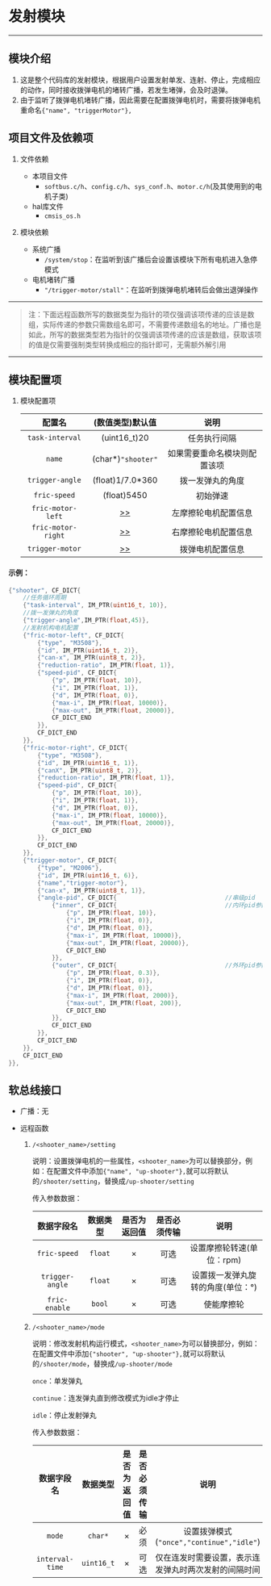 # 发射模块

---

## 模块介绍

1. 这是整个代码库的发射模块，根据用户设置发射单发、连射、停止，完成相应的动作，同时接收拨弹电机的堵转广播，若发生堵弹，会及时退弹。
2. 由于监听了拨弹电机堵转广播，因此需要在配置拨弹电机时，需要将拨弹电机重命名`{"name", "triggerMotor"},`


## 项目文件及依赖项

1. 文件依赖
   
    - 本项目文件
      	- `softbus.c/h`、`config.c/h`、`sys_conf.h`、`motor.c/h`(及其使用到的电机子类)
    - hal库文件 
        - `cmsis_os.h`

2. 模块依赖

    - 系统广播
        - `/system/stop`：在监听到该广播后会设置该模块下所有电机进入急停模式
    - 电机堵转广播
        - `"/trigger-motor/stall"`：在监听到拨弹电机堵转后会做出退弹操作

---

> 注：下面远程函数所写的数据类型为指针的项仅强调该项传递的应该是数组，实际传递的参数只需数组名即可，不需要传递数组名的地址。广播也是如此，所写的数据类型若为指针的仅强调该项传递的应该是数组，获取该项的值是仅需要强制类型转换成相应的指针即可，无需额外解引用

---

## 模块配置项

1. 模块配置项
    
    | 配置名 | (数值类型)默认值 | 说明 |
    | :---: | :---: | :---: |
    | `task-interval`    | (uint16_t)20                      | 任务执行间隔  |
	| `name`             | (char*)`"shooter"`                | 如果需要重命名模块则配置该项  |
	| `trigger-angle`    | (float)1/7.0*360                  | 拨一发弹丸的角度 |
	| `fric-speed`       | (float)5450                       | 初始弹速 |
	| `fric-motor-left`  | [>>](../../tools/motor/README.md/#模块配置项) | 左摩擦轮电机配置信息  |
	| `fric-motor-right` | [>>](../../tools/motor/README.md/#模块配置项) | 右摩擦轮电机配置信息  |
	| `trigger-motor`    | [>>](../../tools/motor/README.md/#模块配置项) | 拨弹电机配置信息  |

#### 示例：

```c
{"shooter", CF_DICT{
	//任务循环周期
	{"task-interval", IM_PTR(uint16_t, 10)},
	//拨一发弹丸的角度
	{"trigger-angle",IM_PTR(float,45)},
	//发射机构电机配置
	{"fric-motor-left", CF_DICT{
		{"type", "M3508"},
		{"id", IM_PTR(uint16_t, 2)},
		{"can-x", IM_PTR(uint8_t, 2)},
		{"reduction-ratio", IM_PTR(float, 1)},
		{"speed-pid", CF_DICT{
			{"p", IM_PTR(float, 10)},
			{"i", IM_PTR(float, 1)},
			{"d", IM_PTR(float, 0)},
			{"max-i", IM_PTR(float, 10000)},
			{"max-out", IM_PTR(float, 20000)},
			CF_DICT_END
		}},
		CF_DICT_END
	}},		
	{"fric-motor-right", CF_DICT{
		{"type", "M3508"},
		{"id", IM_PTR(uint16_t, 1)},
		{"canX", IM_PTR(uint8_t, 2)},
		{"reduction-ratio", IM_PTR(float, 1)},
		{"speed-pid", CF_DICT{
			{"p", IM_PTR(float, 10)},
			{"i", IM_PTR(float, 1)},
			{"d", IM_PTR(float, 0)},
			{"max-i", IM_PTR(float, 10000)},
			{"max-out", IM_PTR(float, 20000)},
			CF_DICT_END
		}},
		CF_DICT_END
	}},	
	{"trigger-motor", CF_DICT{
		{"type", "M2006"},
		{"id", IM_PTR(uint16_t, 6)},
		{"name","trigger-motor"},
		{"can-x", IM_PTR(uint8_t, 1)},
		{"angle-pid", CF_DICT{								//串级pid
			{"inner", CF_DICT{								//内环pid参数设置
				{"p", IM_PTR(float, 10)},
				{"i", IM_PTR(float, 0)},
				{"d", IM_PTR(float, 0)},
				{"max-i", IM_PTR(float, 10000)},
				{"max-out", IM_PTR(float, 20000)},
				CF_DICT_END
			}},
			{"outer", CF_DICT{								//外环pid参数设置
				{"p", IM_PTR(float, 0.3)},
				{"i", IM_PTR(float, 0)},
				{"d", IM_PTR(float, 0)},
				{"max-i", IM_PTR(float, 2000)},
				{"max-out", IM_PTR(float, 200)},
				CF_DICT_END
			}},
			CF_DICT_END
		}},
		CF_DICT_END
	}},	
	CF_DICT_END		
}},
```

## 软总线接口

- 广播：无

- 远程函数
  
    1. `/<shooter_name>/setting`

        说明：设置拨弹电机的一些属性，`<shooter_name>`为可以替换部分，例如：在配置文件中添加`{"name", "up-shooter"},`就可以将默认的`/shooter/setting`，替换成`/up-shooter/setting`

        传入参数数据：

        | 数据字段名 | 数据类型 | 是否为返回值 | 是否必须传输 | 说明 |
        | :---: | :---: | :---: | :---: | :---: |
        | `fric-speed`    | `float` | × | 可选 | 设置摩擦轮转速(单位：rpm) |
        | `trigger-angle` | `float` | × | 可选 | 设置拨一发弹丸旋转的角度(单位：°) |
        | `fric-enable`   | `bool`  | × | 可选 | 使能摩擦轮 |
    
    2. `/<shooter_name>/mode`

        说明：修改发射机构运行模式，`<shooter_name>`为可以替换部分，例如：在配置文件中添加`{"shooter", "up-shooter"},`就可以将默认的`/shooter/mode`，替换成`/up-shooter/mode`

		`once`：单发弹丸 

		`continue`：连发弹丸直到修改模式为idle才停止
		
		`idle`：停止发射弹丸

        传入参数数据：

        | 数据字段名 | 数据类型 | 是否为返回值 | 是否必须传输 | 说明 |
        | :---: | :---: | :---: | :---: | :---: |
        | `mode`         | `char*`    | × | 必须 | 设置拨弹模式(`"once","continue","idle"`) |
        | `interval-time` | `uint16_t` | × | 可选 | 仅在连发时需要设置，表示连发弹丸时两次发射的间隔时间 |
